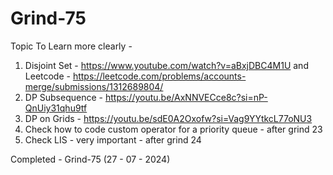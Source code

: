 # Grind-75

Topic To Learn more clearly - 
1. Disjoint Set - https://www.youtube.com/watch?v=aBxjDBC4M1U and Leetcode - https://leetcode.com/problems/accounts-merge/submissions/1312689804/
2. DP Subsequence - https://youtu.be/AxNNVECce8c?si=nP-QnUiy31qhu9tf
3. DP on Grids - https://youtu.be/sdE0A2Oxofw?si=Vag9YYtkcL77oNU3
4. Check how to code custom operator for a priority queue - after grind 23
5. Check LIS - very important - after grind 24

Completed - Grind-75 (27 - 07 - 2024)
